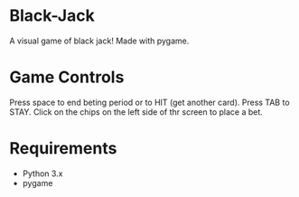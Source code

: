 # Black-Jack
A visual game of black jack! Made with pygame.


# Game Controls
Press space to end beting period or to HIT (get another card). 
Press TAB to STAY.
Click on the chips on the left side of thr screen to place a bet.

# Requirements
- Python 3.x
- pygame

